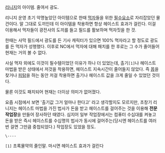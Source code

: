 [리니지](%EB%A6%AC%EB%8B%88%EC%A7%80.md)의 아이템. 줄여서 광도.

리니지 운영 초기 악명높았던 아이템으로 한때 [먹자](%EB%A8%B9%EC%9E%90.md)들을 위한
[필수요소](%ED%95%84%EC%88%98%EC%9A%94%EC%86%8C.md)로 자리잡았던 물건이다. 말 그대로 도끼인데 이
아이템을 착용하면 항상 헤이스트 효과가 걸린다. 이걸 이용해서 먹자들이 광전사의 도끼를 들고 필드를 활보하며 먹자짓을 한 것.

한때는 사막 필드에서 광도를 든 기사 캐릭터가 있으면 100% 먹자라고 할 정도로 광도를 든 먹자가 성행했다. 이후로 NC에서 먹자에 대해
패치를 한 후로는 그 수가 줄어들어 현재는 거의 볼 수 없다.  

사실 먹자 외에도 이것이 필수템이었던 이유가 하나 더 있었는데, 촐기`[1]`나 헤이스트 마법을 받은 상태에서 저것을 착용하면, 헤이스트
지속시간이 줄어들지 않았다. 즉 [몹](%EB%AA%B9.md)을 찾거나 [피탐](%ED%94%BC%ED%83%90.md)을 하는
동안 저걸 착용하면 촐기나 헤이스트 값을 크게 줄일 수 있었던 것이다.

물론 이것도 패치되어 현재는 더이상 의미가 없어졌다.  

요즘 시점에서 보면 '촐기값 그거 얼마나 한다고' 라고 생각할지도 모르지만, 초창기 리니지는 헤이스트 마법을 가진 법사가 돈을 받고
헤이스트를 걸어주는 것을 이용해 **전문 작업장**을 만들어 장사하던 때였다. 심지어 일부 작업장에서는 컴퓨터 수십대를 켜놓고 돈을 받은
즉시 헤이스트를 수십명의 법사가 동시에 걸어주는(당시엔 헤이스트를 여러번 걸면 그만큼 중첩되었다.) 작업장도 있었을 정도.

`\----`

`[1]` 초록물약의 줄인말. 마시면 헤이스트 효과가 걸린다

